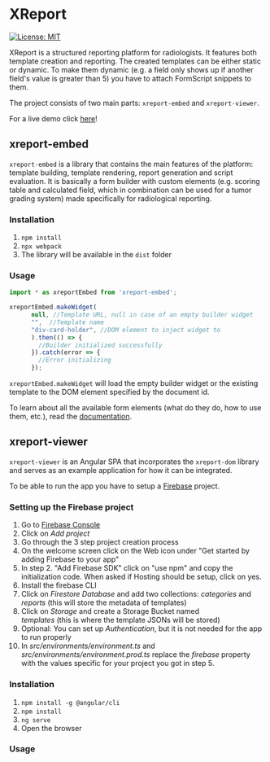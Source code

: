 # XReport
[![License: MIT](https://img.shields.io/badge/License-MIT-yellow.svg)](https://opensource.org/licenses/MIT)

XReport is a structured reporting platform for radiologists. It features both template creation and reporting. The created templates can be either static or dynamic. To make them dynamic (e.g. a field only shows up if another field's value is greater than 5) you have to attach FormScript snippets to them.

The project consists of two main parts: `xreport-embed` and `xreport-viewer`.

For a live demo click [here](https://app.radiosheets.com)!

## xreport-embed

`xreport-embed` is a library that contains the main features of the platform: template building, template rendering, report generation and script evaluation. It is basically a form builder with custom elements (e.g. scoring table and calculated field, which in combination can be used for a tumor grading system) made specifically for radiological reporting.

### Installation

1. `npm install`
2. `npx webpack`
3. The library will be available in the `dist` folder

### Usage

````javascript
import * as xreportEmbed from 'xreport-embed';

xreportEmbed.makeWidget(
      null, //Template URL, null in case of an empty builder widget
      "",  //Template name
      "div-card-holder", //DOM element to inject widget to
      ).then(() => {
        //Builder initialized successfully
      }).catch(error => {
        //Error initializing
      });
`````

`xreportEmbed.makeWidget` will load the empty builder widget or the existing template to the DOM element specified by the document id.

To learn about all the available form elements (what do they do, how to use them, etc.), read the [documentation](https://wpmed92.github.io/xreport/).

## xreport-viewer

`xreport-viewer` is an Angular SPA that incorporates the `xreport-dom` library and serves as an example application for how it can be integrated.

To be able to run the app you have to setup a [Firebase]("https://firebase.google.com/") project.

### Setting up the Firebase project

1. Go to [Firebase Console](https://console.firebase.google.com/)
2. Click on *Add project*
3. Go through the 3 step project creation process
4. On the welcome screen click on the Web icon under "Get started by adding Firebase to your app"
5. In step 2. "Add Firebase SDK" click on "use npm" and copy the initialization code. When asked if Hosting should be setup, click on yes.
6. Install the firebase CLI
7. Click on *Firestore Database* and add two collections: *categories* and *reports* (this will store the metadata of templates)
8. Click on *Storage* and create a Storage Bucket named  
*templates* (this is where the template JSONs will be stored)
9. Optional: You can set up *Authentication*, but it is not needed for the app to run properly
10. In *src/environments/environment.ts* and *src/environments/environment.prod.ts* replace the *firebase* property with the values specific for your project you got in step 5.

### Installation

1. `npm install -g @angular/cli`
2. `npm install`
3. `ng serve`
4. Open the browser

### Usage

